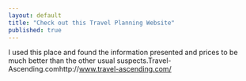 ```yaml
---
layout: default
title: "Check out this Travel Planning Website"
published: true
---
```


I used this place and found the information presented and 
prices to be much better than the other usual suspects.Travel-Ascending.comhttp://www.travel-ascending.com/

